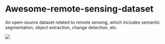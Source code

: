 # Awesome-remote-sensing-dataset
An open-source dataset related to remote sensing, which includes semantic segmentation, object extraction, change detection, etc.


<img src="[https://github.com/open-mmlab/mmdetection/assets/17425982/fb14d1ee-5469-44d2-b865-aac9850c429c](https://github.com/RS-GISer/Awesome-remote-sensing-dataset/blob/main/img_1.png)"/>
</div>
